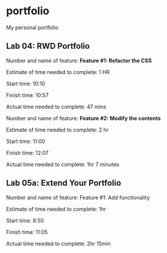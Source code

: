 # portfolio
My personal portfolio

## Lab 04: RWD Portfolio

Number and name of feature: **Feature #1: Refactor the CSS**

Estimate of time needed to complete: 1 HR

Start time: 10:10

Finish time: 10:57

Actual time needed to complete: 47 mins

Number and name of feature: **Feature #2: Modify the contents**

Estimate of time needed to complete: 2 hr

Start time: 11:00

Finish time: 12:07

Actual time needed to complete: 1hr 7 minutes

## Lab 05a: Extend Your Portfolio

Number and name of feature: Feature #1: Add functionality

Estimate of time needed to complete: 1hr

Start time: 8:50

Finish time: 11:05

Actual time needed to complete: 2hr 15min
